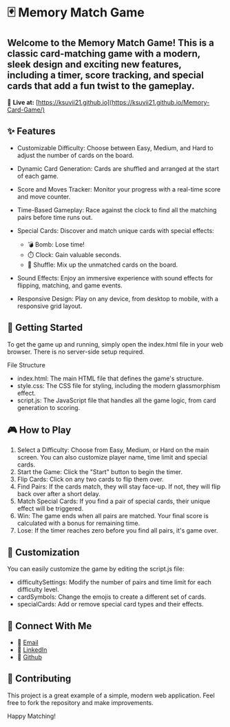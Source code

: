 # 🃏 Memory Match Game
## Welcome to the Memory Match Game! This is a classic card-matching game with a modern, sleek design and exciting new features, including a timer, score tracking, and special cards that add a fun twist to the gameplay.


🔗 **Live at:** [https://ksuvii21.github.io](https://ksuvii21.github.io/Memory-Card-Game/)


## ✨ Features
- Customizable Difficulty: Choose between Easy, Medium, and Hard to adjust the number of cards on the board.
- Dynamic Card Generation: Cards are shuffled and arranged at the start of each game.
- Score and Moves Tracker: Monitor your progress with a real-time score and move counter.
- Time-Based Gameplay: Race against the clock to find all the matching pairs before time runs out.
- Special Cards: Discover and match unique cards with special effects:
   - 💣 Bomb: Lose time!
   - ⏱️ Clock: Gain valuable seconds.
   - 🔀 Shuffle: Mix up the unmatched cards on the board.

- Sound Effects: Enjoy an immersive experience with sound effects for flipping, matching, and game events.
- Responsive Design: Play on any device, from desktop to mobile, with a responsive grid layout.

## 🚀 Getting Started
To get the game up and running, simply open the index.html file in your web browser. There is no server-side setup required.

File Structure
- index.html: The main HTML file that defines the game's structure.
- style.css: The CSS file for styling, including the modern glassmorphism effect.
- script.js: The JavaScript file that handles all the game logic, from card generation to scoring.

## 🎮 How to Play
1. Select a Difficulty: Choose from Easy, Medium, or Hard on the main screen. You can also customize player name, time limit and special cards.
2. Start the Game: Click the "Start" button to begin the timer.
3. Flip Cards: Click on any two cards to flip them over.
4. Find Pairs: If the cards match, they will stay face-up. If not, they will flip back over after a short delay.
5. Match Special Cards: If you find a pair of special cards, their unique effect will be triggered.
6. Win: The game ends when all pairs are matched. Your final score is calculated with a bonus for remaining time.
7. Lose: If the timer reaches zero before you find all pairs, it's game over.

## 🔧 Customization
You can easily customize the game by editing the script.js file:

- difficultySettings: Modify the number of pairs and time limit for each difficulty level.
- cardSymbols: Change the emojis to create a different set of cards.
- specialCards: Add or remove special card types and their effects.

## 🔗 Connect With Me

- 📧 [Email](k21ritikasuvi2106@gmail.com)
- 💼 [LinkedIn]( www.linkedin.com/in/kritika-gupta2106)
- 🚀 [Github](https://github.com/ksuvii21)

## 🤝 Contributing
This project is a great example of a simple, modern web application. Feel free to fork the repository and make improvements.

Happy Matching!
